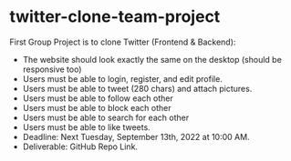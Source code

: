 # twitter-clone-team-project

First Group Project is to clone Twitter (Frontend & Backend):

- The website should look exactly the same on the desktop (should be responsive too)
- Users must be able to login, register, and edit profile.
- Users must be able to tweet (280 chars) and attach pictures.
- Users must be able to follow each other
- Users must be able to block each other
- Users must be able to search for each other
- Users must be able to like tweets.
- Deadline: Next Tuesday, September 13th, 2022 at 10:00 AM.
- Deliverable: GitHub Repo Link.
